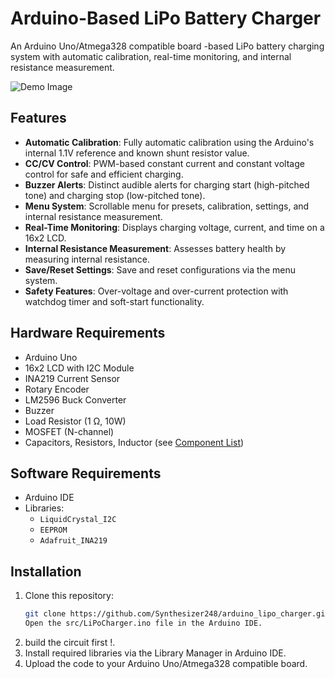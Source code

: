 # Arduino-Based LiPo Battery Charger

An Arduino Uno/Atmega328 compatible board -based LiPo battery charging system with automatic calibration,
real-time monitoring, and internal resistance measurement.

![Demo Image](assets/images/lcd_menu.png)

## Features
- **Automatic Calibration**: Fully automatic calibration using the Arduino's internal 1.1V reference and known shunt resistor value.
- **CC/CV Control**: PWM-based constant current and constant voltage control for safe and efficient charging.
- **Buzzer Alerts**: Distinct audible alerts for charging start (high-pitched tone) and charging stop (low-pitched tone).
- **Menu System**: Scrollable menu for presets, calibration, settings, and internal resistance measurement.
- **Real-Time Monitoring**: Displays charging voltage, current, and time on a 16x2 LCD.
- **Internal Resistance Measurement**: Assesses battery health by measuring internal resistance.
- **Save/Reset Settings**: Save and reset configurations via the menu system.
- **Safety Features**: Over-voltage and over-current protection with watchdog timer and soft-start functionality.

## Hardware Requirements
- Arduino Uno
- 16x2 LCD with I2C Module
- INA219 Current Sensor
- Rotary Encoder
- LM2596 Buck Converter
- Buzzer
- Load Resistor (1 Ω, 10W)
- MOSFET (N-channel)
- Capacitors, Resistors, Inductor (see [Component List](Docs/ComponentList.md))

## Software Requirements
- Arduino IDE
- Libraries:
  - `LiquidCrystal_I2C`
  - `EEPROM`
  - `Adafruit_INA219`

## Installation
1. Clone this repository:
   ```bash
   git clone https://github.com/Synthesizer248/arduino_lipo_charger.git
   Open the src/LiPoCharger.ino file in the Arduino IDE.
2. build the circuit first !.
2. Install required libraries via the Library Manager in Arduino IDE.
3. Upload the code to your Arduino Uno/Atmega328 compatible board.
